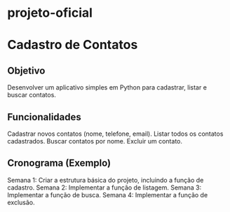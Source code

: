 ﻿# projeto-oficial
# Cadastro de Contatos

## Objetivo
Desenvolver um aplicativo simples em Python para cadastrar, listar e buscar contatos.

## Funcionalidades
Cadastrar novos contatos (nome, telefone, email).
Listar todos os contatos cadastrados.
Buscar contatos por nome.
Excluir um contato.

## Cronograma (Exemplo)
Semana 1: Criar a estrutura básica do projeto, incluindo a função de cadastro.
Semana 2: Implementar a função de listagem.
Semana 3: Implementar a função de busca.
Semana 4: Implementar a função de exclusão.

